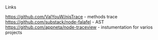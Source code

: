 Links

https://github.com/ValYouW/njsTrace - methods trace
https://github.com/substack/node-falafel - AST
https://github.com/appneta/node-traceview - instumentation for varios projects

